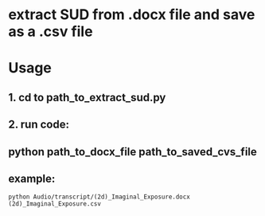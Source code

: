 # extract SUD from .docx file and save as a .csv file
# Usage
## 1. cd to path_to_extract_sud.py
## 2. run code:
##  python path_to_docx_file path_to_saved_cvs_file
##  example: 
    python Audio/transcript/(2d)_Imaginal_Exposure.docx (2d)_Imaginal_Exposure.csv
